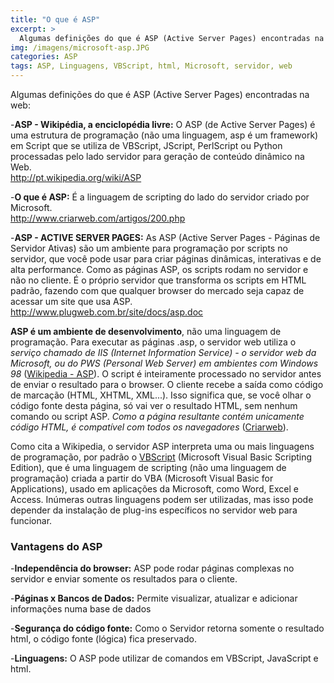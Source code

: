 ```yaml
---
title: "O que é ASP"
excerpt: >
  Algumas definições do que é ASP (Active Server Pages) encontradas na web para ajudar a entender
img: /imagens/microsoft-asp.JPG
categories: ASP
tags: ASP, Linguagens, VBScript, html, Microsoft, servidor, web
---
```


Algumas definições do que é ASP (Active Server Pages) encontradas na web:


-<b>ASP - Wikipédia, a enciclopédia livre:</b> O ASP (de Active Server Pages) é uma estrutura de programação (não uma linguagem, asp é um framework) em Script que se utiliza de VBScript, JScript, PerlScript ou Python processadas pelo lado servidor para geração de conteúdo dinâmico na Web.<br><a href="http://pt.wikipedia.org/wiki/ASP" target="_blank" title="Abrir link externo em uma nova janela ou aba.">http://pt.wikipedia.org/wiki/ASP</a> 

-<b>O que é ASP:</b> É a linguagem de scripting do lado do servidor criado por Microsoft.<br><a href="http://www.criarweb.com/artigos/200.php" target="_blank" title="Abrir link externo em uma nova janela ou aba.">http://www.criarweb.com/artigos/200.php</a> 

-<b>ASP - ACTIVE SERVER PAGES:</b> As ASP (Active Server Pages - Páginas de Servidor Ativas) são um ambiente para programação por scripts no servidor, que você pode usar para criar páginas dinâmicas, interativas e de alta performance. Como as páginas ASP, os scripts rodam no servidor e não no cliente. É o próprio servidor que transforma os scripts em HTML padrão, fazendo com que qualquer browser do mercado seja capaz de acessar um site que usa ASP.<br><a href="http://www.plugweb.com.br/site/docs/asp.doc" target="_blank" title="Abrir link externo em uma nova janela ou aba.">http://www.plugweb.com.br/site/docs/asp.doc</a>

 

<b>ASP é um ambiente de desenvolvimento</b>, não uma linguagem de programação. Para executar as páginas .asp, o servidor web utiliza o <em>serviço chamado de IIS (Internet Information Service) - o servidor web da Microsoft, ou do PWS (Personal Web Server) em ambientes com Windows 98</em> (<a href="http://pt.wikipedia.org/wiki/ASP" target="_blank" title="Abrir link externo em uma nova janela ou aba.">Wikipedia - ASP</a>). O script é inteiramente processado no servidor antes de enviar o resultado para o browser. O cliente recebe a saída como código de marcação (HTML, XHTML, XML...). Isso significa que, se você olhar o código fonte desta página, só vai ver o resultado HTML, sem nenhum comando ou script ASP. <em>Como a página resultante contém unicamente código HTML, é compatível com todos os navegadores</em> (<a href="http://www.criarweb.com/artigos/200.php" target="_blank" title="Abrir link externo em uma nova janela ou aba.">Criarweb</a>).

Como cita a Wikipedia, o servidor ASP interpreta uma ou mais linguagens de programação, por padrão o <a href="http://www.google.com.br/search?q=define:VBScript&hl=pt-BR&defl=de&ei=vOaQS67FIMOWtgfNnfCRCw&sa=X&oi=definel&ct=&cd=1&ved=0CAQQpQMoAA&defl=zh-CN&ei=vOaQS67FIMOWtgfNnfCRCw&oi=definel&ct=&cd=2&defl=zh-TW&ei=vOaQS67FIMOWtgfNnfCRCw&oi=definel&ct=&cd=3&defl=ko&ei=vOaQS67FIMOWtgfNnfCRCw&oi=definel&ct=&cd=4&defl=es&ei=vOaQS67FIMOWtgfNnfCRCw&oi=definel&ct=&cd=5&defl=fr&ei=vOaQS67FIMOWtgfNnfCRCw&oi=definel&ct=&cd=6&defl=nl&ei=vOaQS67FIMOWtgfNnfCRCw&oi=definel&ct=&cd=7&defl=en&ei=vOaQS67FIMOWtgfNnfCRCw&oi=definel&ct=&cd=8" target="_blank" title="Abrir link externo em uma nova janela ou aba.">VBScript</a> (Microsoft Visual Basic Scripting Edition), que é uma linguagem de scripting (não uma linguagem de programação) criada a partir do VBA (Microsoft Visual Basic for Applications), usado em aplicações da Microsoft, como Word, Excel e Access. Inúmeras outras linguagens podem ser utilizadas, mas isso pode depender da instalação de plug-ins específicos no servidor web para funcionar.

### Vantagens do ASP

-<b>Independência do browser:</b> ASP pode rodar páginas complexas no servidor e enviar somente os resultados para o cliente.

-<b>Páginas x Bancos de Dados:</b> Permite visualizar, atualizar e adicionar informações numa base de dados

-<b>Segurança do código fonte:</b> Como o Servidor retorna somente o resultado html, o código fonte (lógica) fica preservado.

-<b>Linguagens:</b> O ASP pode utilizar de comandos em VBScript, JavaScript e html.

